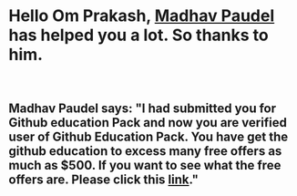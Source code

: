 <!DOCTYPE html>
<html>
<head>
	<title>Om Prakash Thakur</title>
	<meta name="viewport" content="width=device-width, initial-scale=1.0">
</head>
<body>
	<h1>Hello Om Prakash, <a href="http://poudelmadhav.com.np">Madhav Paudel</a> has helped you a lot. So thanks to him.</h1><br />
	<h2><b>Madhav Paudel</b> says: "I had submitted you for Github education Pack and now you are verified user of Github Education Pack. You have get the github education to excess many free offers as much as $500. If you want to see what the free offers are. Please click this <a href="https://education.github.com/pack">link</a>."</h2>
</body>
</html>
